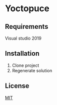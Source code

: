 # Yoctopuce

## Requirements

Visual studio 2019

## Installation

1. Clone project
2. Regenerate solution

## License
[MIT](https://github.com/julesstahli/yoctopuce/blob/main/LICENSE)
